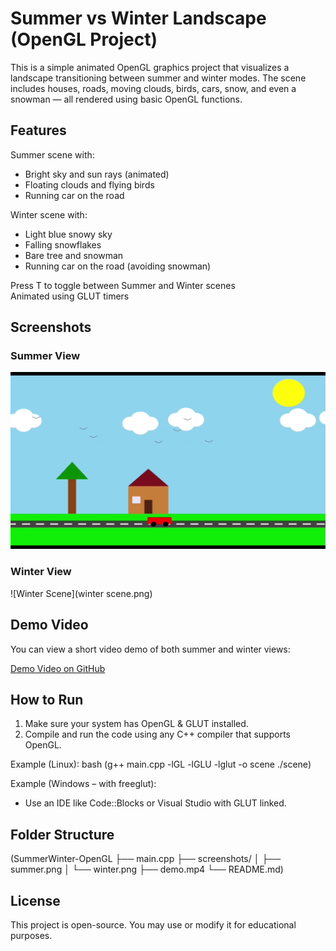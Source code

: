# Summer vs Winter Landscape (OpenGL Project)

This is a simple animated OpenGL graphics project that visualizes a landscape transitioning between summer and winter modes. The scene includes houses, roads, moving clouds, birds, cars, snow, and even a snowman — all rendered using basic OpenGL functions.

## Features

Summer scene with:
  - Bright sky and sun rays (animated)
  - Floating clouds and flying birds
  - Running car on the road

Winter scene with:
  - Light blue snowy sky
  - Falling snowflakes
  - Bare tree and snowman
  - Running car on the road (avoiding snowman)

Press T to toggle between Summer and Winter scenes  
Animated using GLUT timers

## Screenshots

### Summer View
![Summer Scene](summerscene.png)

### Winter View
![Winter Scene](winter scene.png)

## Demo Video

You can view a short video demo of both summer and winter views:

[Demo Video on GitHub](demo.mp4)


## How to Run

1. Make sure your system has OpenGL & GLUT installed.
2. Compile and run the code using any C++ compiler that supports OpenGL.

Example (Linux):
bash
(g++ main.cpp -lGL -lGLU -lglut -o scene
./scene)

Example (Windows – with freeglut):
- Use an IDE like Code::Blocks or Visual Studio with GLUT linked.

## Folder Structure
(SummerWinter-OpenGL
├── main.cpp
├── screenshots/
│   ├── summer.png
│   └── winter.png
├── demo.mp4
└── README.md)

## License

This project is open-source. You may use or modify it for educational purposes.
